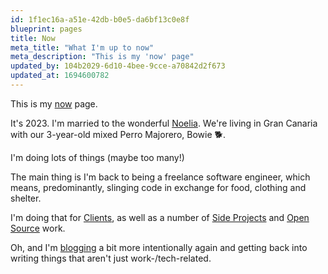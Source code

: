 ```yaml
---
id: 1f1ec16a-a51e-42db-b0e5-da6bf13c0e8f
blueprint: pages
title: Now
meta_title: "What I'm up to now"
meta_description: "This is my 'now' page"
updated_by: 104b2029-6d10-4bee-9cce-a70842d2f673
updated_at: 1694600782
---
```

This is my [now](https://nownownow.com/) page.

It's 2023. I'm married to the wonderful [Noelia](https://noeliasantana.com). We're living in Gran Canaria with our 3-year-old mixed Perro Majorero, Bowie 🐕.

I'm doing lots of things (maybe too many!)

The main thing is I'm back to being a freelance software engineer, which means, predominantly, slinging code in exchange for food, clothing and shelter.

I'm doing that for [Clients](/clients/), as well as a number of [Side Projects](/side-projects/) and [Open Source](/open-source/) work.

Oh, and I'm [blogging](/blog/) a bit more intentionally again and getting back into writing things that aren't just work-/tech-related.